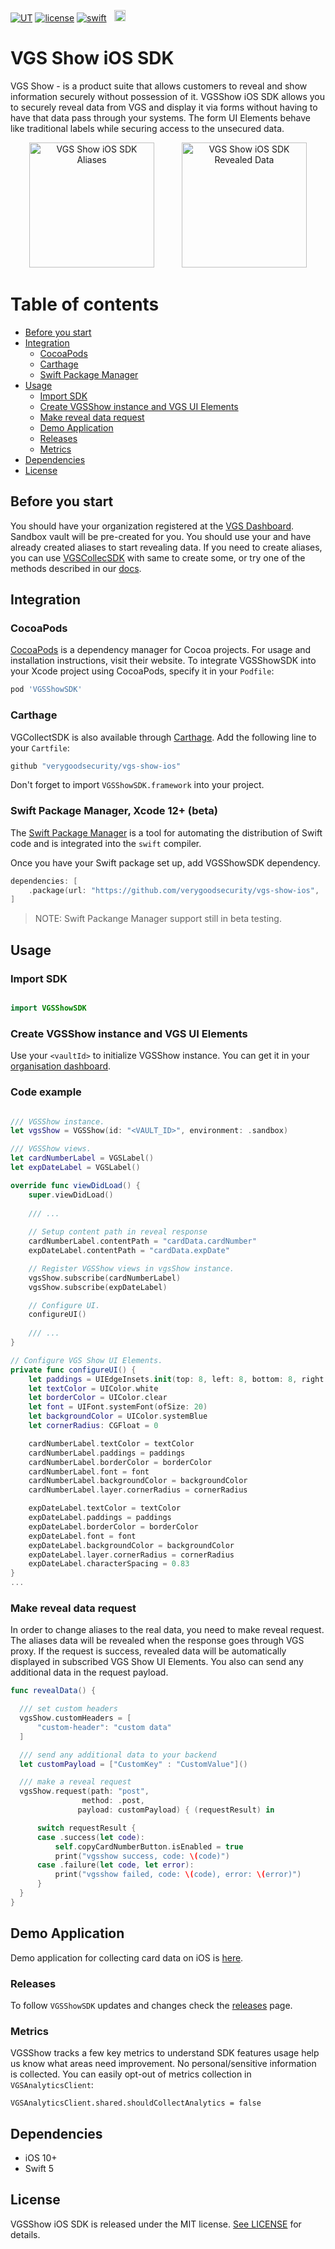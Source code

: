 [![UT](https://img.shields.io/badge/Unit_Test-pass-green)]()
[![license](https://img.shields.io/badge/License-MIT-green.svg)](./LICENSE)
[![swift](https://img.shields.io/badge/swift-5-orange)]()
<img src="./ZeroDataLogo.png" width="18" hspace="8">

# VGS Show iOS SDK

VGS Show - is a product suite that allows customers to reveal and show information securely without possession of it. VGSShow iOS SDK  allows you to securely reveal data from VGS and display it via forms without having to have that data pass through your systems. The form UI Elements behave like traditional labels while securing access to the unsecured data.


<p align="center">
  <img src="./not_revealed_data_img.png" width="200" alt="VGS Show iOS SDK Aliases" hspace="20">
  <img src="./revealed_data_img.png" width="200" alt="VGS Show iOS SDK Revealed Data" hspace="20">
</p>

Table of contents
=================
<!--ts-->
   * [Before you start](#before-you-start)
   * [Integration](#integration)
      * [CocoaPods](#cocoapods)
      * [Carthage](#carthage)
      * [Swift Package Manager](#swift-package-manager-xcode-12-beta) 
   * [Usage](#usage)
      * [Import SDK](#import-sdk)
      * [Create VGSShow instance and VGS UI Elements](#create-vgsshow-instance-and-vgs-ui-elements)
      * [Make reveal data request](#make-reveal-data-request)
      * [Demo Application](#demo-application)
      * [Releases](#releases)
      * [Metrics](#metrics)
   * [Dependencies](#dependencies)
   * [License](#license)
<!--te-->

## Before you start
You should have your organization registered at the <a href="https://dashboard.verygoodsecurity.com/dashboard/" target="_blank">VGS Dashboard</a>.
Sandbox vault will be pre-created for you. You should use your <vault id> and have already created aliases to start revealing data. If you need to create aliases, you can use [VGSCollecSDK](https://github.com/verygoodsecurity/vgs-collect-ios) with same <vault id> to create some, or try one of the methods described in our [docs](https://www.verygoodsecurity.com/docs/guides/inbound-connection#try-it-out).


## Integration

### CocoaPods

[CocoaPods](https://cocoapods.org) is a dependency manager for Cocoa projects. For usage and installation instructions, visit their website. To integrate VGSShowSDK into your Xcode project using CocoaPods, specify it in your `Podfile`:

```ruby
pod 'VGSShowSDK'
```

### Carthage

VGCollectSDK is also available through [Carthage](https://github.com/Carthage/Carthage).
Add the following line  to your `Cartfile`:

```ruby
github "verygoodsecurity/vgs-show-ios"
```

Don't forget to import `VGSShowSDK.framework` into your project.


### Swift Package Manager, Xcode 12+ (beta)

The [Swift Package Manager](https://swift.org/package-manager/) is a tool for automating the distribution of Swift code and is integrated into the `swift` compiler.

Once you have your Swift package set up, add VGSShowSDK dependency.

```swift
dependencies: [
    .package(url: "https://github.com/verygoodsecurity/vgs-show-ios", .upToNextMajor(from: "1.0.0"))
]
```

> NOTE: Swift Packange Manager support still in beta testing.


## Usage

### Import SDK
```swift

import VGSShowSDK

```
### Create VGSShow instance and VGS UI Elements
Use your `<vaultId>` to initialize VGSShow instance. You can get it in your [organisation dashboard](https://dashboard.verygoodsecurity.com/).

### Code example

``` swift

/// VGSShow instance.
let vgsShow = VGSShow(id: "<VAULT_ID>", environment: .sandbox)

/// VGSShow views.
let cardNumberLabel = VGSLabel()
let expDateLabel = VGSLabel()

override func viewDidLoad() {
    super.viewDidLoad()
    
    /// ...
    
    // Setup content path in reveal response
    cardNumberLabel.contentPath = "cardData.cardNumber"
    expDateLabel.contentPath = "cardData.expDate"

    // Register VGSShow views in vgsShow instance.
    vgsShow.subscribe(cardNumberLabel)
    vgsShow.subscribe(expDateLabel)

    // Configure UI.
    configureUI()
    
    /// ...
}

// Configure VGS Show UI Elements.
private func configureUI() {
    let paddings = UIEdgeInsets.init(top: 8, left: 8, bottom: 8, right: 8)
    let textColor = UIColor.white
    let borderColor = UIColor.clear
    let font = UIFont.systemFont(ofSize: 20)
    let backgroundColor = UIColor.systemBlue
    let cornerRadius: CGFloat = 0

    cardNumberLabel.textColor = textColor
    cardNumberLabel.paddings = paddings
    cardNumberLabel.borderColor = borderColor
    cardNumberLabel.font = font
    cardNumberLabel.backgroundColor = backgroundColor
    cardNumberLabel.layer.cornerRadius = cornerRadius

    expDateLabel.textColor = textColor
    expDateLabel.paddings = paddings
    expDateLabel.borderColor = borderColor
    expDateLabel.font = font
    expDateLabel.backgroundColor = backgroundColor
    expDateLabel.layer.cornerRadius = cornerRadius
    expDateLabel.characterSpacing = 0.83
}
...
```

### Make reveal data request

In order to change aliases to the real data, you need to make reveal request. The aliases data will be revealed when the response goes through VGS proxy. If the request is success, revealed data will be automatically displayed in subscribed VGS Show UI Elements. You also can  send any additional data in the request payload.

``` swift
func revealData() {

  /// set custom headers
  vgsShow.customHeaders = [
      "custom-header": "custom data"
  ]

  /// send any additional data to your backend
  let customPayload = ["CustomKey" : "CustomValue"]()

  /// make a reveal request
  vgsShow.request(path: "post",
                method: .post,
               payload: customPayload) { (requestResult) in

      switch requestResult {
      case .success(let code):
          self.copyCardNumberButton.isEnabled = true
          print("vgsshow success, code: \(code)")
      case .failure(let code, let error):
          print("vgsshow failed, code: \(code), error: \(error)")
      }
  }
}
```

## Demo Application
Demo application for collecting card data on iOS is <a href="https://github.com/verygoodsecurity/vgs-show-ios/tree/main/VGSShowDemoApp">here</a>.

### Releases
To follow `VGSShowSDK` updates and changes check the [releases](https://github.com/verygoodsecurity/vgs-show-ios/releases) page.

### Metrics
VGSShow tracks a few key metrics to understand SDK features usage help us know what areas need improvement. No personal/sensitive information is collected.
You can easily opt-out of metrics collection in `VGSAnalyticsClient`:
```
VGSAnalyticsClient.shared.shouldCollectAnalytics = false
```

## Dependencies
- iOS 10+
- Swift 5

## License
VGSShow iOS SDK is released under the MIT license. [See LICENSE](https://github.com/verygoodsecurity/vgs-show-ios/blob/master/LICENSE) for details.
